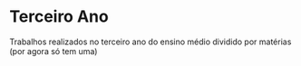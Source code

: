 # Terceiro Ano
Trabalhos realizados no terceiro ano do ensino médio dividido por matérias (por agora só tem uma)
